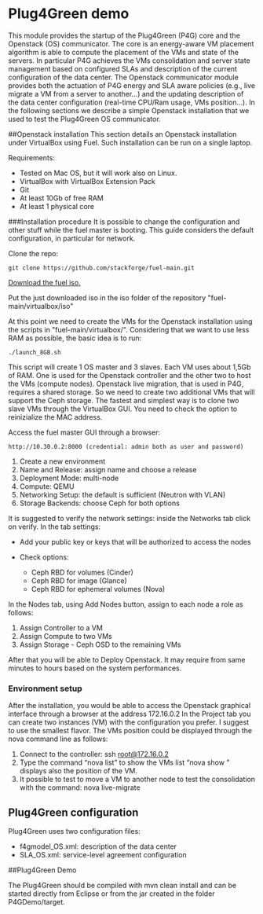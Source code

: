 # Plug4Green demo

This module provides the startup of the Plug4Green (P4G) core and the Openstack (OS) communicator. The core is an energy-aware VM placement algorithm is able to compute the placement of the VMs and state of the servers. In particular P4G achieves the VMs consolidation and server state management based on configured SLAs and description of the current configuration of the data center. 
The Openstack communicator module provides both the actuation of P4G energy and SLA aware policies (e.g., live migrate a VM from a server to another…) and the updating description of the data center configuration (real-time CPU/Ram usage, VMs position…).
In the following sections we describe a simple Openstack installation that we used to test the Plug4Green OS communicator. 

##Openstack installation
This section details an Openstack installation under VirtualBox using Fuel. Such installation can be run on a single laptop. 

Requirements:

- Tested on Mac OS, but it will work also on Linux.
- VirtualBox with VirtualBox Extension Pack
- Git 
- At least 10Gb of free RAM 
- At least 1 physical core

###Installation procedure
It is possible to change the configuration and other stuff while the fuel master is booting. This guide considers the default configuration, in particular for network. 

Clone the repo:

```
git clone https://github.com/stackforge/fuel-main.git
```

[Download the fuel iso.](https://fuel-jenkins.mirantis.com/view/ISO/)

Put the just downloaded iso in the iso folder of the repository "fuel-main/virtualbox/iso"

At this point we need to create the VMs for the Openstack installation using the scripts in "fuel-main/virtualbox/". Considering that we want to use less RAM as possible, the basic idea is to run:
```
./launch_8GB.sh 
```
This script will create 1 OS master and 3 slaves. Each VM uses about 1,5Gb of RAM. One is used for the Openstack controller and the other two to host the VMs (compute nodes).  Openstack live migration, that is used in P4G, requires a shared storage. So we need to create two additional VMs that will support the Ceph storage. The fastest and simplest way is to clone two slave VMs through the VirtualBox GUI. You need to check the option to reinizialize the MAC address.

Access the fuel master GUI through a browser:

```
http://10.30.0.2:8000 (credential: admin both as user and password)
```

1. Create a new environment
2. Name and Release: assign name and choose a release
3. Deployment Mode: multi-node
4. Compute: QEMU
5. Networking Setup: the default is sufficient (Neutron with VLAN)
6. Storage Backends: choose Ceph for both options

It is suggested to verify the network settings: inside the Networks tab click on verify.
In the tab settings:

- Add your public key or keys that will be authorized to access the nodes
- Check options:
 
	- Ceph RBD for volumes (Cinder)
	- Ceph RBD for image (Glance)
	- Ceph RBD for ephemeral volumes (Nova)

In the Nodes tab, using Add Nodes button, assign to each node a role as follows:

1. Assign Controller to a VM
2. Assign Compute to two VMs
3. Assign Storage - Ceph OSD to the remaining VMs

After that you will be able to Deploy Openstack. It may require from same minutes to hours based on the system performances.


### Environment setup

After the installation, you would be able to access the Openstack graphical interface through a browser at the address 172.16.0.2
In the Project tab you can create two instances (VM) with the configuration you prefer. I suggest to use the smallest flavor.
The VMs position could be displayed through the nova command line as follows:

1. Connect to the controller: ssh root@172.16.0.2
2. Type the command “nova list” to show the VMs list
“nova show <VM identifier>” displays also the position of the VM.
3. It possible to test to move a VM to another node to test the consolidation with the command: nova live-migrate <VM identifier> <destination node name>

## Plug4Green configuration
Plug4Green uses two configuration files:
- f4gmodel_OS.xml: description of the data center
- SLA_OS.xml: service-level agreement configuration

##Plug4Green Demo

The Plug4Green should be compiled with mvn clean install and can be started directly from Eclipse or from the jar created in the folder P4GDemo/target.
